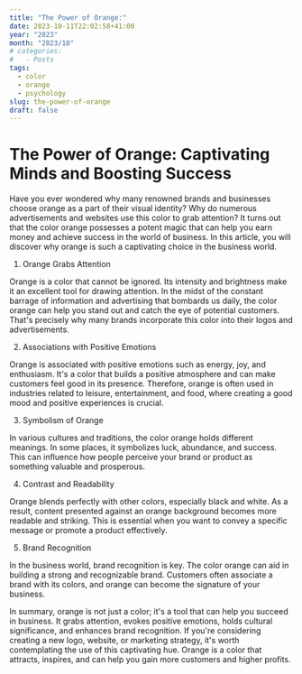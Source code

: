 ```yaml
---
title: "The Power of Orange:"
date: 2023-10-11T22:02:58+41:00
year: "2023"
month: "2023/10"
# categories:
#   - Posts
tags:
  - color
  - orange
  - psychology
slug: the-power-of-orange
draft: false
---
```


# The Power of Orange: Captivating Minds and Boosting Success

Have you ever wondered why many renowned brands and businesses choose orange as a part of their visual identity? Why do numerous advertisements and websites use this color to grab attention? It turns out that the color orange possesses a potent magic that can help you earn money and achieve success in the world of business. In this article, you will discover why orange is such a captivating choice in the business world.

1. Orange Grabs Attention

Orange is a color that cannot be ignored. Its intensity and brightness make it an excellent tool for drawing attention. In the midst of the constant barrage of information and advertising that bombards us daily, the color orange can help you stand out and catch the eye of potential customers. That's precisely why many brands incorporate this color into their logos and advertisements.

2. Associations with Positive Emotions

Orange is associated with positive emotions such as energy, joy, and enthusiasm. It's a color that builds a positive atmosphere and can make customers feel good in its presence. Therefore, orange is often used in industries related to leisure, entertainment, and food, where creating a good mood and positive experiences is crucial.

3. Symbolism of Orange

In various cultures and traditions, the color orange holds different meanings. In some places, it symbolizes luck, abundance, and success. This can influence how people perceive your brand or product as something valuable and prosperous.

4. Contrast and Readability

Orange blends perfectly with other colors, especially black and white. As a result, content presented against an orange background becomes more readable and striking. This is essential when you want to convey a specific message or promote a product effectively.

5. Brand Recognition

In the business world, brand recognition is key. The color orange can aid in building a strong and recognizable brand. Customers often associate a brand with its colors, and orange can become the signature of your business.

In summary, orange is not just a color; it's a tool that can help you succeed in business. It grabs attention, evokes positive emotions, holds cultural significance, and enhances brand recognition. If you're considering creating a new logo, website, or marketing strategy, it's worth contemplating the use of this captivating hue. Orange is a color that attracts, inspires, and can help you gain more customers and higher profits.

